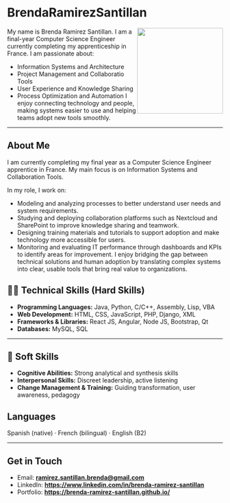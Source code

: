 # BrendaRamirezSantillan
<img align ="right" width="200" height="200" src="https://brenda-ramirez-santillan.github.io/assets/yo.jpg">

My name is Brenda Ramirez Santillan. I am a final-year Computer Science Engineer currently completing my apprenticeship in France.
I am passionate about:
- Information Systems and Architecture
- Project Management and Collaboratio Tools
- User Experience and Knowledge Sharing
- Process Optimization and Automation
I enjoy connecting technology and people, making systems easier to use and helping teams adopt new tools smoothly.

---

## About Me

I am currently completing my final year as a Computer Science Engineer apprentice in France. My main focus is on Information Systems and Collaboration Tools.

In my role, I work on:
- Modeling and analyzing processes to better understand user needs and system requirements.
- Studying and deploying collaboration platforms such as Nextcloud and SharePoint to improve knowledge sharing and teamwork.
- Designing training materials and tutorials to support adoption and make technology more accessible for users.
- Monitoring and evaluating IT performance through dashboards and KPIs to identify areas for improvement.
I enjoy bridging the gap between technical solutions and human adoption by translating complex systems into clear, usable tools that bring real value to organizations.

## 🧑‍💻 Technical Skills (Hard Skills)

- **Programming Languages:** Java, Python, C/C++, Assembly, Lisp, VBA  
- **Web Development:** HTML, CSS, JavaScript, PHP, Django, XML  
- **Frameworks & Libraries:** React JS, Angular, Node JS, Bootstrap, Qt  
- **Databases:** MySQL, SQL  

---

## 🤝 Soft Skills

- **Cognitive Abilities:** Strong analytical and synthesis skills  
- **Interpersonal Skills:** Discreet leadership, active listening  
- **Change Management & Training:** Guiding transformation, user awareness, pedagogy

## Languages
Spanish (native) · French (bilingual) · English (B2)

---

## Get in Touch
- Email: **ramirez.santillan.brenda@gmail.com**  
- LinkedIn: **https://www.linkedin.com/in/brenda-ramirez-santillan**  
- Portfolio: **https://brenda-ramirez-santillan.github.io/**
